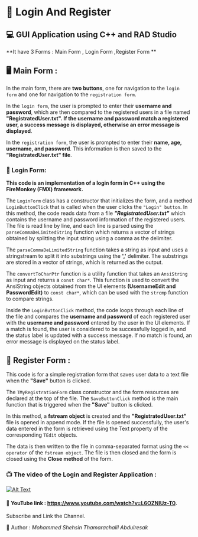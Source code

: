 # 📝 Login And Register 

## 💻 GUI Application using C++ and RAD Studio


**It have 3 Forms : Main Form , Login Form ,Register Form **

## 🖥️ Main Form :

In the main form, there are **two buttons**, one for navigation to the `login form` and one for navigation to the `registration form`.

In the `login form`, the user is prompted to enter their **username and password**, which are then compared to the registered users in a file named **"RegistratedUser.txt". If the username and password match a registered user, a success message is displayed, otherwise an error message is displayed**.

In the `registration form`, the user is prompted to enter their **name, age, username, and password**. This information is then saved to the **"RegistratedUser.txt" file**.



### 🔏 Login Form:

**This code is an implementation of a login form in C++ using the FireMonkey (FMX) framework.**

The `LoginForm` class has a constructor that initializes the form, and a method `LoginButtonClick` that is called when the user clicks the `"Login" button`. In this method, the code reads data from a file ***"RegistratedUser.txt"*** which contains the username and password information of the registered users. The file is read line by line, and each line is parsed using the `parseCommaDeLimitedString` function which returns a vector of strings obtained by splitting the input string using a comma as the delimiter.

The `parseCommaDeLimitedString` function takes a string as input and uses a stringstream to split it into substrings using the **','** delimiter. The substrings are stored in a vector of strings, which is returned as the output.

The `convertToCharPtr` function is a utility function that takes an `AnsiString` as input and returns a `const char*`. This function is used to convert the AnsiString objects obtained from the UI elements **(UsernameEdit and PasswordEdit)** to `const char*`, which can be used with the `strcmp` function to compare strings.

Inside the `LoginButtonClick` method, the code loops through each line of the file and compares the **username and password** of each registered user with the **username and password** entered by the user in the UI elements. If a match is found, the user is considered to be successfully logged in, and the status label is updated with a success message. If no match is found, an error message is displayed on the status label.
 
 
 
 ## 📜 Register Form :
 
 This code is for a simple registration form that saves user data to a text file when the **"Save"** button is clicked.

The `TMyRegistrationForm` class constructor and the form resources are declared at the top of the file. The `SaveButtonClick` method is the main function that is triggered when the **"Save"** button is clicked.

In this method, a **fstream object** is created and the **"RegistratedUser.txt"** file is opened in append mode. If the file is opened successfully, the user's data entered in the form is retrieved using the Text property of the corresponding `TEdit` objects.

The data is then written to the file in comma-separated format using the `<< operator` of the `fstream object`. The file is then closed and the form is closed using the **Close method** of the form.



### 📺 The video of the Login and Register Application :


[![Alt Text](https://img.youtube.com/vi/L6OZNIUz-T0/0.jpg)](https://www.youtube.com/watch?v=L6OZNIUz-T0)

#### 🔗 YouTube link : https://www.youtube.com/watch?v=L6OZNIUz-T0.

Subscribe and Link the Channel.
      
🧑 Author : *Mohammed Shehsin Thamarachalil Abdulresak*
